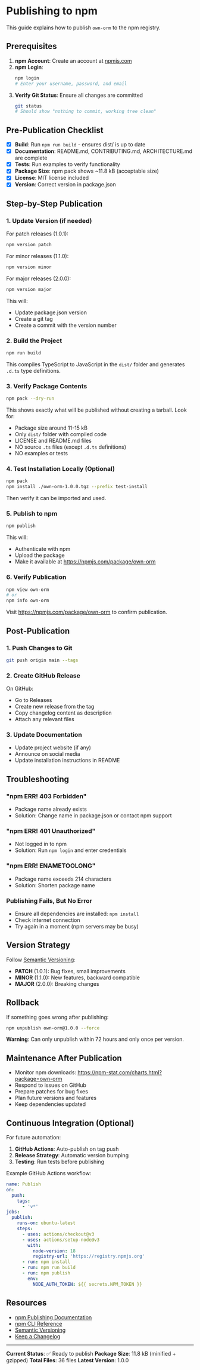 # Publishing to npm

This guide explains how to publish `own-orm` to the npm registry.

## Prerequisites

1. **npm Account**: Create an account at [npmjs.com](https://npmjs.com)
2. **npm Login**: 
   ```bash
   npm login
   # Enter your username, password, and email
   ```
3. **Verify Git Status**: Ensure all changes are committed
   ```bash
   git status
   # Should show "nothing to commit, working tree clean"
   ```

## Pre-Publication Checklist

- [x] **Build**: Run `npm run build` - ensures dist/ is up to date
- [x] **Documentation**: README.md, CONTRIBUTING.md, ARCHITECTURE.md are complete
- [x] **Tests**: Run examples to verify functionality
- [x] **Package Size**: npm pack shows ~11.8 kB (acceptable size)
- [x] **License**: MIT license included
- [x] **Version**: Correct version in package.json

## Step-by-Step Publication

### 1. Update Version (if needed)

For patch releases (1.0.1):
```bash
npm version patch
```

For minor releases (1.1.0):
```bash
npm version minor
```

For major releases (2.0.0):
```bash
npm version major
```

This will:
- Update package.json version
- Create a git tag
- Create a commit with the version number

### 2. Build the Project

```bash
npm run build
```

This compiles TypeScript to JavaScript in the `dist/` folder and generates `.d.ts` type definitions.

### 3. Verify Package Contents

```bash
npm pack --dry-run
```

This shows exactly what will be published without creating a tarball. Look for:
- Package size around 11-15 kB
- Only `dist/` folder with compiled code
- LICENSE and README.md files
- NO source `.ts` files (except `.d.ts` definitions)
- NO examples or tests

### 4. Test Installation Locally (Optional)

```bash
npm pack
npm install ./own-orm-1.0.0.tgz --prefix test-install
```

Then verify it can be imported and used.

### 5. Publish to npm

```bash
npm publish
```

This will:
- Authenticate with npm
- Upload the package
- Make it available at https://npmjs.com/package/own-orm

### 6. Verify Publication

```bash
npm view own-orm
# or
npm info own-orm
```

Visit https://npmjs.com/package/own-orm to confirm publication.

## Post-Publication

### 1. Push Changes to Git

```bash
git push origin main --tags
```

### 2. Create GitHub Release

On GitHub:
- Go to Releases
- Create new release from the tag
- Copy changelog content as description
- Attach any relevant files

### 3. Update Documentation

- Update project website (if any)
- Announce on social media
- Update installation instructions in README

## Troubleshooting

### "npm ERR! 403 Forbidden"
- Package name already exists
- Solution: Change name in package.json or contact npm support

### "npm ERR! 401 Unauthorized"
- Not logged in to npm
- Solution: Run `npm login` and enter credentials

### "npm ERR! ENAMETOOLONG"
- Package name exceeds 214 characters
- Solution: Shorten package name

### Publishing Fails, But No Error
- Ensure all dependencies are installed: `npm install`
- Check internet connection
- Try again in a moment (npm servers may be busy)

## Version Strategy

Follow [Semantic Versioning](https://semver.org/):

- **PATCH** (1.0.1): Bug fixes, small improvements
- **MINOR** (1.1.0): New features, backward compatible
- **MAJOR** (2.0.0): Breaking changes

## Rollback

If something goes wrong after publishing:

```bash
npm unpublish own-orm@1.0.0 --force
```

**Warning**: Can only unpublish within 72 hours and only once per version.

## Maintenance After Publication

- Monitor npm downloads: https://npm-stat.com/charts.html?package=own-orm
- Respond to issues on GitHub
- Prepare patches for bug fixes
- Plan future versions and features
- Keep dependencies updated

## Continuous Integration (Optional)

For future automation:

1. **GitHub Actions**: Auto-publish on tag push
2. **Release Strategy**: Automatic version bumping
3. **Testing**: Run tests before publishing

Example GitHub Actions workflow:
```yaml
name: Publish
on:
  push:
    tags:
      - 'v*'
jobs:
  publish:
    runs-on: ubuntu-latest
    steps:
      - uses: actions/checkout@v3
      - uses: actions/setup-node@v3
        with:
          node-version: 18
          registry-url: 'https://registry.npmjs.org'
      - run: npm install
      - run: npm run build
      - run: npm publish
        env:
          NODE_AUTH_TOKEN: ${{ secrets.NPM_TOKEN }}
```

## Resources

- [npm Publishing Documentation](https://docs.npmjs.com/packages-and-modules/contributing-packages-to-the-registry)
- [npm CLI Reference](https://docs.npmjs.com/cli/v10/commands)
- [Semantic Versioning](https://semver.org/)
- [Keep a Changelog](https://keepachangelog.com/)

---

**Current Status**: ✅ Ready to publish
**Package Size**: 11.8 kB (minified + gzipped)
**Total Files**: 36 files
**Latest Version**: 1.0.0
